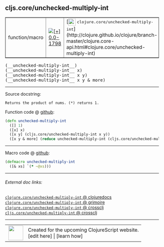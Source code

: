## cljs.core/unchecked-multiply-int



 <table border="1">
<tr>
<td>function/macro</td>
<td><a href="https://github.com/cljsinfo/cljs-api-docs/tree/0.0-1798"><img valign="middle" alt="[+] 0.0-1798" title="Added in 0.0-1798" src="https://img.shields.io/badge/+-0.0--1798-lightgrey.svg"></a> </td>
<td>
[<img height="24px" valign="middle" src="http://i.imgur.com/1GjPKvB.png"> <samp>clojure.core/unchecked-multiply-int</samp>](http://clojure.github.io/clojure/branch-master/clojure.core-api.html#clojure.core/unchecked-multiply-int)
</td>
</tr>
</table>


 <samp>
(__unchecked-multiply-int__)<br>
</samp>
 <samp>
(__unchecked-multiply-int__ x)<br>
</samp>
 <samp>
(__unchecked-multiply-int__ x y)<br>
</samp>
 <samp>
(__unchecked-multiply-int__ x y & more)<br>
</samp>

---





Source docstring:

```
Returns the product of nums. (*) returns 1.
```


Function code @ [github](https://github.com/clojure/clojurescript/blob/r1806/src/cljs/cljs/core.cljs#L1516-L1521):

```clj
(defn unchecked-multiply-int
  ([] 1)
  ([x] x)
  ([x y] (cljs.core/unchecked-multiply-int x y))
  ([x y & more] (reduce unchecked-multiply-int (cljs.core/unchecked-multiply-int x y) more)))
```

<!--
Repo - tag - source tree - lines:

 <pre>
clojurescript @ r1806
└── src
    └── cljs
        └── cljs
            └── <ins>[core.cljs:1516-1521](https://github.com/clojure/clojurescript/blob/r1806/src/cljs/cljs/core.cljs#L1516-L1521)</ins>
</pre>

-->

---

Macro code @ [github](https://github.com/clojure/clojurescript/blob/r1806/src/clj/cljs/core.clj#L305-L306):

```clj
(defmacro unchecked-multiply-int
  ([& xs] `(* ~@xs)))
```

<!--
Repo - tag - source tree - lines:

 <pre>
clojurescript @ r1806
└── src
    └── clj
        └── cljs
            └── <ins>[core.clj:305-306](https://github.com/clojure/clojurescript/blob/r1806/src/clj/cljs/core.clj#L305-L306)</ins>
</pre>
-->

---


###### External doc links:

[`clojure.core/unchecked-multiply-int` @ clojuredocs](http://clojuredocs.org/clojure.core/unchecked-multiply-int)<br>
[`clojure.core/unchecked-multiply-int` @ grimoire](http://conj.io/store/v1/org.clojure/clojure/1.7.0-beta3/clj/clojure.core/unchecked-multiply-int/)<br>
[`clojure.core/unchecked-multiply-int` @ crossclj](http://crossclj.info/fun/clojure.core/unchecked-multiply-int.html)<br>
[`cljs.core/unchecked-multiply-int` @ crossclj](http://crossclj.info/fun/cljs.core.cljs/unchecked-multiply-int.html)<br>

---

 <table>
<tr><td>
<img valign="middle" align="right" width="48px" src="http://i.imgur.com/Hi20huC.png">
</td><td>
Created for the upcoming ClojureScript website.<br>
[edit here] | [learn how]
</td></tr></table>

[edit here]:https://github.com/cljsinfo/cljs-api-docs/blob/master/cljsdoc/cljs.core/unchecked-multiply-int.cljsdoc
[learn how]:https://github.com/cljsinfo/cljs-api-docs/wiki/cljsdoc-files

<!--

This information was too distracting to show to readers, but I'll leave it
commented here since it is helpful to:

- pretty-print the data used to generate this document
- and show how to retrieve that data



The API data for this symbol:

```clj
{:ns "cljs.core",
 :name "unchecked-multiply-int",
 :signature ["[]" "[x]" "[x y]" "[x y & more]"],
 :history [["+" "0.0-1798"]],
 :type "function/macro",
 :full-name-encode "cljs.core/unchecked-multiply-int",
 :source {:code "(defn unchecked-multiply-int\n  ([] 1)\n  ([x] x)\n  ([x y] (cljs.core/unchecked-multiply-int x y))\n  ([x y & more] (reduce unchecked-multiply-int (cljs.core/unchecked-multiply-int x y) more)))",
          :title "Function code",
          :repo "clojurescript",
          :tag "r1806",
          :filename "src/cljs/cljs/core.cljs",
          :lines [1516 1521]},
 :extra-sources [{:code "(defmacro unchecked-multiply-int\n  ([& xs] `(* ~@xs)))",
                  :title "Macro code",
                  :repo "clojurescript",
                  :tag "r1806",
                  :filename "src/clj/cljs/core.clj",
                  :lines [305 306]}],
 :full-name "cljs.core/unchecked-multiply-int",
 :clj-symbol "clojure.core/unchecked-multiply-int",
 :docstring "Returns the product of nums. (*) returns 1."}

```

Retrieve the API data for this symbol:

```clj
;; from Clojure REPL
(require '[clojure.edn :as edn])
(-> (slurp "https://raw.githubusercontent.com/cljsinfo/cljs-api-docs/catalog/cljs-api.edn")
    (edn/read-string)
    (get-in [:symbols "cljs.core/unchecked-multiply-int"]))
```

-->
